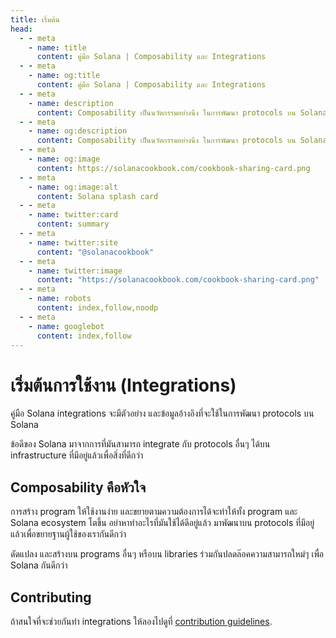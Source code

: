 ```yaml
---
title: เริ่มต้น
head:
  - - meta
    - name: title
      content: คู่มือ Solana | Composability และ Integrations
  - - meta
    - name: og:title
      content: คู่มือ Solana | Composability และ Integrations
  - - meta
    - name: description
      content: Composability เป็นนวัตกรรมอย่างนึง ในการพัฒนา protocols บน Solana จะเปิดโอกาสความเป็นไปได้ใหม่ขึ้นมาได้อีกหลายอย่าง
  - - meta
    - name: og:description
      content: Composability เป็นนวัตกรรมอย่างนึง ในการพัฒนา protocols บน Solana จะเปิดโอกาสความเป็นไปได้ใหม่ขึ้นมาได้อีกหลายอย่าง
  - - meta
    - name: og:image
      content: https://solanacookbook.com/cookbook-sharing-card.png
  - - meta
    - name: og:image:alt
      content: Solana splash card
  - - meta
    - name: twitter:card
      content: summary
  - - meta
    - name: twitter:site
      content: "@solanacookbook"
  - - meta
    - name: twitter:image
      content: "https://solanacookbook.com/cookbook-sharing-card.png"
  - - meta
    - name: robots
      content: index,follow,noodp
  - - meta
    - name: googlebot
      content: index,follow
---
```


# เริ่มต้นการใช้งาน (Integrations)

คู่มือ Solana integrations จะมีตัวอย่าง และข้อมูลอ้างอิงที่จะใช้ในการพัฒนา protocols บน Solana

ข้อดีของ Solana มาจากการที่มันสามารถ integrate กับ protocols อื่นๆ ได้บน infrastructure ที่มีอยู่แล้วเพื่อสิ่งที่ดีกว่า

## Composability คือหัวใจ

การสร้าง program ให้ใช้งานง่าย และขยายตามความต้องการได้จะทำให้ทั้ง program และ Solana ecosystem โตขึ้น อย่าหาทำอะไรที่มันใช้ได้ดีอยู่แล้ว มาพัฒนาบน protocols
ที่มีอยู่แล้วเพื่อขยายฐานผู้ใช้ของเรากันดีกว่า

ดัดแปลง และสร้างบน programs อื่นๆ หรือบน libraries ร่วมกันปลดล๊อคความสามารถใหม่ๆ เพื่อ Solana กันดีกว่า

## Contributing

ถ้าสนใจที่จะช่วยกันทำ integrations ให้ลองไปดูที่ [contribution
guidelines](https://github.com/solana-developers/solana-cookbook/blob/master/CONTRIBUTING.md).
